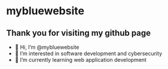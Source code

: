# mybluewebsite

## Thank you for visiting my github page

- 👋 Hi, I’m @mybluewebsite
- 👀 I’m interested in software development and cybersecurity
- 🌱 I’m currently learning web application development

<!---
mybluewebsite/mybluewebsite is a ✨ special ✨ repository because its `README.md` (this file) appears on your GitHub profile.
You can click the Preview link to take a look at your changes.
--->

